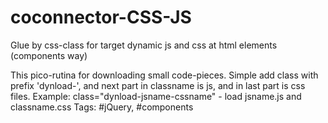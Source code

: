 # coconnector-CSS-JS
Glue by css-class for target dynamic js and css at html elements (components way)

This pico-rutina for downloading small code-pieces.
Simple add class with prefix 'dynload-', and next part in classname is js, and in last part is css files.
Example: class="dynload-jsname-cssname" - load jsname.js and classname.css
Tags: #jQuery, #components
